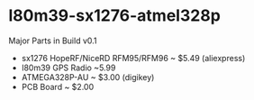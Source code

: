 # l80m39-sx1276-atmel328p

Major Parts in Build v0.1
- sx1276 HopeRF/NiceRD RFM95/RFM96	~ $5.49	(aliexpress)	
- l80m39 GPS Radio	~5.99	
- ATMEGA328P-AU ~ $3.00 (digikey)
- PCB Board ~ $2.00 